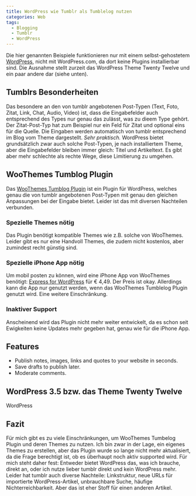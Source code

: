 ```yaml
---
title: WordPress wie Tumblr als Tumblelog nutzen
categories: Web
tags:
  - Blogging
  - Tumblr
  - WordPress
---
```

Die hier genannten Beispiele funktionieren nur mit einem selbst-gehostetem [WordPress](https://wordpress.org/), nicht mit WordPress.com, da dort keine Plugins installierbar sind. Die Ausnahme stellt zurzeit das WordPress Theme Twenty Twelve und ein paar andere dar (siehe unten).

## Tumblrs Besonderheiten

Das besondere an den von tumblr angebotenen Post-Typen (Text, Foto, Zitat, Link, Chat, Audio, Video) ist, dass die Eingabefelder auch entsprechend des Types nur genau das zulässt, was zu dieem Type gehört. Der Zitat-Post-Typ hat zum Beispiel nur ein Feld für Zitat und optional eins für die Quelle. Die Eingaben werden automatisch von tumblr entsprechend im Blog vom Theme dargestellt. _Sehr praktisch._ WordPress bietet grundsätzlich zwar auch solche Post-Typen, je nach installiertem Theme, aber die Eingabefelder bleiben immer gleich: Titel und Artikeltext. Es gibt aber mehr schlechte als rechte Wege, diese Limitierung zu umgehen.

## WooThemes Tumblog Plugin

Das [WooThemes Tumblog Plugin](https://wordpress.org/plugins/woo-tumblog/) ist ein Plugin für WordPress, welches genau die von tumblr angebotenen Post-Typen mit genau den gleichen Anpassungen bei der Eingabe bietet. Leider ist das mit diversen Nachteilen verbunden.

### Spezielle Themes nötig

Das Plugin benötigt kompatible Themes wie z.B. solche von WooThemes. Leider gibt es nur eine Handvoll Themes, die zudem nicht kostenlos, aber zumindest recht günstig sind.

### Spezielle iPhone App nötig

Um mobil posten zu können, wird eine iPhone App von WooThemes benötigt: [Express for WordPress](https://itunes.apple.com/de/app/express-for-wordpress/id397596690?mt=8) für € 4,49. Der Preis ist okay. Allerdings kann die App nur genutzt werden, wenn das WooThemes Tumblelog Plugin genutzt wird. Eine weitere Einschränkung.

### Inaktiver Support

Anscheinend wird das Plugin nicht mehr weiter entwickelt, da es schon seit Ewigkeiten keine Updates mehr gegeben hat, genau wie für die iPhone App.

## Features

* Publish notes, images, links and quotes to your website in seconds.
* Save drafts to publish later.
* Moderate comments.

## WordPress 3.5 bzw. das Theme Twenty Twelve

WordPress

## Fazit

Für mich gibt es zu viele Einschränkungen, um WooThemes Tumbelog Plugin und deren Themes zu nutzen. Ich bin zwar in der Lage, ein eigenes Themes zu erstellen, aber das Plugin wurde so lange nicht mehr aktualisiert, da die Frage berechtigt ist, ob es überhaupt noch aktiv supported wird. Für mich steht daher fest: Entweder bietet WordPress das, was ich brauche, direkt an, oder ich nutze lieber tumblr direkt und kein WordPress mehr. Leider hat tumblr auch diverse Nachteile: Linkstruktur, neue URLs für importierte WordPress-Artikel, unbrauchbare Suche, häufige Nichterreichbarkeit. Aber das ist eher Stoff für einen anderen Artikel.